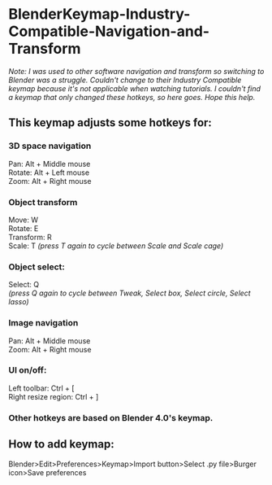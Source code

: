 # BlenderKeymap-Industry-Compatible-Navigation-and-Transform
_Note: I was used to other software navigation and transform so switching to Blender was a struggle. Couldn't change to their Industry Compatible keymap because it's not applicable when watching tutorials. I couldn't find a keymap that only changed these hotkeys, so here goes. Hope this help._

## This keymap adjusts some hotkeys for:

### 3D space navigation
Pan: Alt + Middle mouse <br />
Rotate: Alt + Left mouse <br />
Zoom: Alt + Right mouse<br />

### Object transform
Move: W <br />
Rotate: E <br />
Transform: R <br />
Scale: T _(press T again to cycle between Scale and Scale cage)_<br />

### Object select:
Select: Q <br />
_(press Q again to cycle between Tweak, Select box, Select circle, Select lasso)_<br />

### Image navigation
Pan: Alt + Middle mouse <br />
Zoom: Alt + Right mouse <br />
  
### UI on/off:
Left toolbar: Ctrl + [  <br />
Right resize region: Ctrl + ]  <br />

### Other hotkeys are based on Blender 4.0's keymap. <br />

## How to add keymap:
Blender>Edit>Preferences>Keymap>Import button>Select .py file>Burger icon>Save preferences
